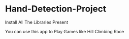 # Hand-Detection-Project

Install All The Libraries Present

You can use this app to Play Games like Hill Climbing Race
